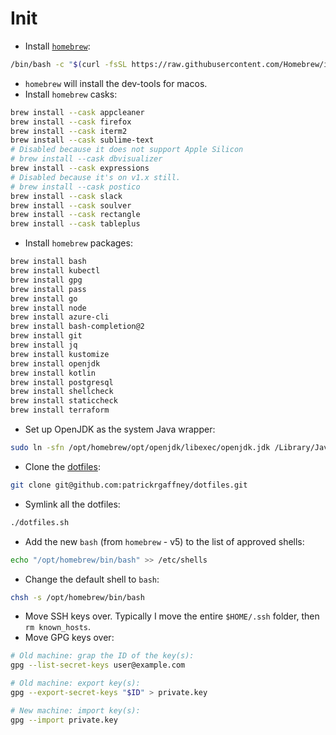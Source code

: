 # Init

- Install [`homebrew`](https://brew.sh):

```sh
/bin/bash -c "$(curl -fsSL https://raw.githubusercontent.com/Homebrew/install/HEAD/install.sh)"
```

- `homebrew` will install the dev-tools for macos.
- Install `homebrew` casks:

```sh
brew install --cask appcleaner
brew install --cask firefox
brew install --cask iterm2
brew install --cask sublime-text
# Disabled because it does not support Apple Silicon
# brew install --cask dbvisualizer
brew install --cask expressions
# Disabled because it's on v1.x still.
# brew install --cask postico
brew install --cask slack
brew install --cask soulver
brew install --cask rectangle
brew install --cask tableplus
```

- Install `homebrew` packages:

```sh
brew install bash
brew install kubectl
brew install gpg
brew install pass
brew install go
brew install node
brew install azure-cli
brew install bash-completion@2
brew install git
brew install jq
brew install kustomize
brew install openjdk
brew install kotlin
brew install postgresql
brew install shellcheck
brew install staticcheck
brew install terraform
```

- Set up OpenJDK as the system Java wrapper:

```sh
sudo ln -sfn /opt/homebrew/opt/openjdk/libexec/openjdk.jdk /Library/Java/JavaVirtualMachines/openjdk.jdk
```

- Clone the [dotfiles](https://github.com/patrickrgaffney/dotfiles):

```sh
git clone git@github.com:patrickrgaffney/dotfiles.git
```

- Symlink all the dotfiles:

```sh
./dotfiles.sh
```

- Add the new `bash` (from `homebrew` - v5) to the list of approved shells:

```sh
echo "/opt/homebrew/bin/bash" >> /etc/shells
```

- Change the default shell to `bash`:

```sh
chsh -s /opt/homebrew/bin/bash
```

- Move SSH keys over. Typically I move the entire `$HOME/.ssh` folder, then `rm known_hosts`.
- Move GPG keys over:

```sh
# Old machine: grap the ID of the key(s):
gpg --list-secret-keys user@example.com

# Old machine: export key(s):
gpg --export-secret-keys "$ID" > private.key

# New machine: import key(s):
gpg --import private.key
```
